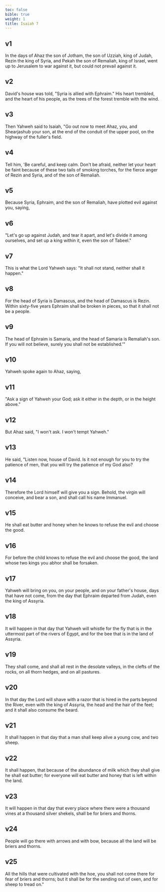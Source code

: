 ```yaml
---
toc: false
bible: true
weight: 1
title: Isaiah 7
---
```




## v1 
In the days of Ahaz the son of Jotham, the son of Uzziah, king of Judah, Rezin the king of Syria, and Pekah the son of Remaliah, king of Israel, went up to Jerusalem to war against it, but could not prevail against it. 

## v2 
David's house was told, "Syria is allied with Ephraim." His heart trembled, and the heart of his people, as the trees of the forest tremble with the wind. 

## v3 
Then Yahweh said to Isaiah, "Go out now to meet Ahaz, you, and Shearjashub your son, at the end of the conduit of the upper pool, on the highway of the fuller's field. 

## v4 
Tell him, 'Be careful, and keep calm. Don't be afraid, neither let your heart be faint because of these two tails of smoking torches, for the fierce anger of Rezin and Syria, and of the son of Remaliah. 

## v5 
Because Syria, Ephraim, and the son of Remaliah, have plotted evil against you, saying, 

## v6 
"Let's go up against Judah, and tear it apart, and let's divide it among ourselves, and set up a king within it, even the son of Tabeel." 

## v7 
This is what the Lord Yahweh says: "It shall not stand, neither shall it happen." 

## v8 
For the head of Syria is Damascus, and the head of Damascus is Rezin. Within sixty-five years Ephraim shall be broken in pieces, so that it shall not be a people. 

## v9 
The head of Ephraim is Samaria, and the head of Samaria is Remaliah's son. If you will not believe, surely you shall not be established.'" 

## v10 
Yahweh spoke again to Ahaz, saying, 

## v11 
"Ask a sign of Yahweh your God; ask it either in the depth, or in the height above." 

## v12 
But Ahaz said, "I won't ask. I won't tempt Yahweh." 

## v13 
He said, "Listen now, house of David. Is it not enough for you to try the patience of men, that you will try the patience of my God also? 

## v14 
Therefore the Lord himself will give you a sign. Behold, the virgin will conceive, and bear a son, and shall call his name Immanuel. 

## v15 
He shall eat butter and honey when he knows to refuse the evil and choose the good. 

## v16 
For before the child knows to refuse the evil and choose the good, the land whose two kings you abhor shall be forsaken. 

## v17 
Yahweh will bring on you, on your people, and on your father's house, days that have not come, from the day that Ephraim departed from Judah, even the king of Assyria. 

## v18 
It will happen in that day that Yahweh will whistle for the fly that is in the uttermost part of the rivers of Egypt, and for the bee that is in the land of Assyria. 

## v19 
They shall come, and shall all rest in the desolate valleys, in the clefts of the rocks, on all thorn hedges, and on all pastures. 

## v20 
In that day the Lord will shave with a razor that is hired in the parts beyond the River, even with the king of Assyria, the head and the hair of the feet; and it shall also consume the beard. 

## v21 
It shall happen in that day that a man shall keep alive a young cow, and two sheep. 

## v22 
It shall happen, that because of the abundance of milk which they shall give he shall eat butter; for everyone will eat butter and honey that is left within the land. 

## v23 
It will happen in that day that every place where there were a thousand vines at a thousand silver shekels, shall be for briers and thorns. 

## v24 
People will go there with arrows and with bow, because all the land will be briers and thorns. 

## v25 
All the hills that were cultivated with the hoe, you shall not come there for fear of briers and thorns; but it shall be for the sending out of oxen, and for sheep to tread on."
